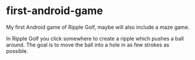 # first-android-game
My first Android game of Ripple Golf, maybe will also include a maze game.

In Ripple Golf you click somewhere to create a ripple which pushes a ball around. The goal is to move the ball into a hole in as few strokes as possible.
